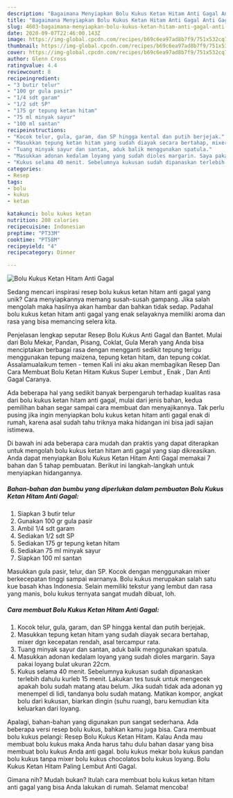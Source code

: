 ```yaml
---
description: "Bagaimana Menyiapkan Bolu Kukus Ketan Hitam Anti Gagal Anti Gagal"
title: "Bagaimana Menyiapkan Bolu Kukus Ketan Hitam Anti Gagal Anti Gagal"
slug: 4603-bagaimana-menyiapkan-bolu-kukus-ketan-hitam-anti-gagal-anti-gagal
date: 2020-09-07T22:46:00.143Z
image: https://img-global.cpcdn.com/recipes/b69c6ea97ad8b7f9/751x532cq70/bolu-kukus-ketan-hitam-anti-gagal-foto-resep-utama.jpg
thumbnail: https://img-global.cpcdn.com/recipes/b69c6ea97ad8b7f9/751x532cq70/bolu-kukus-ketan-hitam-anti-gagal-foto-resep-utama.jpg
cover: https://img-global.cpcdn.com/recipes/b69c6ea97ad8b7f9/751x532cq70/bolu-kukus-ketan-hitam-anti-gagal-foto-resep-utama.jpg
author: Glenn Cross
ratingvalue: 4.4
reviewcount: 8
recipeingredient:
- "3 butir telur"
- "100 gr gula pasir"
- "1/4 sdt garam"
- "1/2 sdt SP"
- "175 gr tepung ketan hitam"
- "75 ml minyak sayur"
- "100 ml santan"
recipeinstructions:
- "Kocok telur, gula, garam, dan SP hingga kental dan putih berjejak."
- "Masukkan tepung ketan hitam yang sudah diayak secara bertahap, mixer dgn kecepatan rendah, asal tercampur rata."
- "Tuang minyak sayur dan santan, aduk balik menggunakan spatula."
- "Masukkan adonan kedalam loyang yang sudah dioles margarin. Saya pakai loyang bulat ukuran 22cm."
- "Kukus selama 40 menit. Sebelumnya kukusan sudah dipanaskan terlebih dahulu kurleb 15 menit. Lakukan tes tusuk untuk mengecek apakah bolu sudah matang atau belum. Jika sudah tidak ada adonan yg menempel di lidi, tandanya bolu sudah matang. Matikan kompor, angkat bolu dari kukusan, biarkan dingin (suhu ruang), baru kemudian kita keluarkan dari loyang."
categories:
- Resep
tags:
- bolu
- kukus
- ketan

katakunci: bolu kukus ketan 
nutrition: 208 calories
recipecuisine: Indonesian
preptime: "PT33M"
cooktime: "PT58M"
recipeyield: "4"
recipecategory: Dinner

---
```



![Bolu Kukus Ketan Hitam Anti Gagal](https://img-global.cpcdn.com/recipes/b69c6ea97ad8b7f9/751x532cq70/bolu-kukus-ketan-hitam-anti-gagal-foto-resep-utama.jpg)

Sedang mencari inspirasi resep bolu kukus ketan hitam anti gagal yang unik? Cara menyiapkannya memang susah-susah gampang. Jika salah mengolah maka hasilnya akan hambar dan bahkan tidak sedap. Padahal bolu kukus ketan hitam anti gagal yang enak selayaknya memiliki aroma dan rasa yang bisa memancing selera kita.

Penjelasan lengkap seputar Resep Bolu Kukus Anti Gagal dan Bantet. Mulai dari Bolu Mekar, Pandan, Pisang, Coklat, Gula Merah yang Anda bisa menciptakan berbagai rasa dengan mengganti sedikit tepung terigu menggunakan tepung maizena, tepung ketan hitam, dan tepung coklat. Assalamualaikum temen - temen Kali ini aku akan membagikan Resep Dan Cara Membuat Bolu Ketan Hitam Kukus Super Lembut , Enak , Dan Anti Gagal Caranya.

Ada beberapa hal yang sedikit banyak berpengaruh terhadap kualitas rasa dari bolu kukus ketan hitam anti gagal, mulai dari jenis bahan, kedua pemilihan bahan segar sampai cara membuat dan menyajikannya. Tak perlu pusing jika ingin menyiapkan bolu kukus ketan hitam anti gagal enak di rumah, karena asal sudah tahu triknya maka hidangan ini bisa jadi sajian istimewa.


Di bawah ini ada beberapa cara mudah dan praktis yang dapat diterapkan untuk mengolah bolu kukus ketan hitam anti gagal yang siap dikreasikan. Anda dapat menyiapkan Bolu Kukus Ketan Hitam Anti Gagal memakai 7 bahan dan 5 tahap pembuatan. Berikut ini langkah-langkah untuk menyiapkan hidangannya.

<!--inarticleads1-->

##### Bahan-bahan dan bumbu yang diperlukan dalam pembuatan Bolu Kukus Ketan Hitam Anti Gagal:

1. Siapkan 3 butir telur
1. Gunakan 100 gr gula pasir
1. Ambil 1/4 sdt garam
1. Sediakan 1/2 sdt SP
1. Sediakan 175 gr tepung ketan hitam
1. Sediakan 75 ml minyak sayur
1. Siapkan 100 ml santan


Masukkan gula pasir, telur, dan SP. Kocok dengan menggunakan mixer berkecepatan tinggi sampai warnanya. Bolu kukus merupakan salah satu kue basah khas Indonesia. Selain memiliki tekstur yang lembut dan rasa yang manis, bolu kukus ternyata sangat mudah dibuat, loh. 

<!--inarticleads2-->

##### Cara membuat Bolu Kukus Ketan Hitam Anti Gagal:

1. Kocok telur, gula, garam, dan SP hingga kental dan putih berjejak.
1. Masukkan tepung ketan hitam yang sudah diayak secara bertahap, mixer dgn kecepatan rendah, asal tercampur rata.
1. Tuang minyak sayur dan santan, aduk balik menggunakan spatula.
1. Masukkan adonan kedalam loyang yang sudah dioles margarin. Saya pakai loyang bulat ukuran 22cm.
1. Kukus selama 40 menit. Sebelumnya kukusan sudah dipanaskan terlebih dahulu kurleb 15 menit. Lakukan tes tusuk untuk mengecek apakah bolu sudah matang atau belum. Jika sudah tidak ada adonan yg menempel di lidi, tandanya bolu sudah matang. Matikan kompor, angkat bolu dari kukusan, biarkan dingin (suhu ruang), baru kemudian kita keluarkan dari loyang.


Apalagi, bahan-bahan yang digunakan pun sangat sederhana. Ada beberapa versi resep bolu kukus, bahkan kamu juga bisa. Cara membuat bolu kukus pelangi: Resep Bolu Kukus Ketan Hitam. Kalau Anda mau membuat bolu kukus maka Anda harus tahu dulu bahan dasar yang bisa membuat bolu kukus Anda anti gagal. bolu kukus mekar bolu kukus pandan bolu kukus tanpa mixer bolu kukus chocolatos bolu kukus loyang. Bolu Kukus Ketan Hitam Paling Lembut Anti Gagal. 

Gimana nih? Mudah bukan? Itulah cara membuat bolu kukus ketan hitam anti gagal yang bisa Anda lakukan di rumah. Selamat mencoba!
